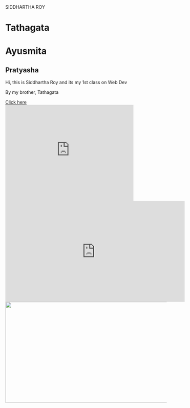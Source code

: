 
<html>
    <head>
        <title>NSEC- WEB DEV</title>
    </head>
    <body>
        SIDDHARTHA ROY
        <h1>Tathagata</h1>
        <h1>Ayusmita</h1>
        <h2>Pratyasha</h2>
        <p>Hi, this is Siddhartha Roy and its my 1st class on Web Dev</p>
        <p>By my brother, Tathagata</p>
        <a href= "ABC.html">Click here</a><br>
        <iframe src="https://www.google.com/maps/embed?pb=!1m18!1m12!1m3!1d14747.395300590586!2d88.38284882931703!3d22.47231456375!2m3!1f0!2f0!3f0!3m2!1i1024!2i768!4f13.1!3m3!1m2!1s0x3a0271777a488819%3A0x44103e390c080ed1!2sAshabari%20Housing%20Complex!5e0!3m2!1sen!2sin!4v1619539059357!5m2!1sen!2sin" width="400" height="300" style="border:0;" allowfullscreen="" loading="lazy"></iframe>
        <iframe width="560" height="315" src="https://www.youtube.com/embed/Ow4J5nxJ388" title="YouTube video player" frameborder="0" allow="accelerometer; autoplay; clipboard-write; encrypted-media; gyroscope; picture-in-picture" allowfullscreen></iframe>
        <br>
        <img src= "D:\PHOTO\Durga puja'10\Pictures Synergy-2008 189.jpg" height="315" width= "520">
    </body>
</html>
